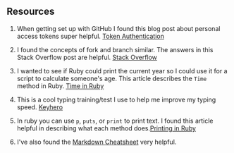 ## Resources ##

1. When getting set up with GitHub I found this blog post about personal access tokens super helpful. [Token Authentication](https://github.blog/2020-12-15-token-authentication-requirements-for-git-operations/)

2. I found the concepts of fork and branch similar. The answers in this Stack Overflow post are helpful. [Stack Overflow](https://stackoverflow.com/questions/5009600/difference-between-fork-and-branch-on-github)

3. I wanted to see if Ruby could print the current year so I could use it for a script to calculate someone's age. This article describes the `Time` method in Ruby. [Time in Ruby](https://www.tutorialspoint.com/ruby/ruby_date_time.htm)

4. This is a cool typing training/test I use to help me improve my typing speed. [Keyhero](https://www.keyhero.com/)

5. In ruby you can use `p`, `puts`, or `print` to print text. I found this article helpful in describing what each method does.[Printing in Ruby](https://flexiple.com/puts-vs-p-vs-print-ruby/)

6. I've also found the [Markdown Cheatsheet](https://github.com/adam-p/markdown-here/wiki/Markdown-Cheatsheet#headers) very helpful.
